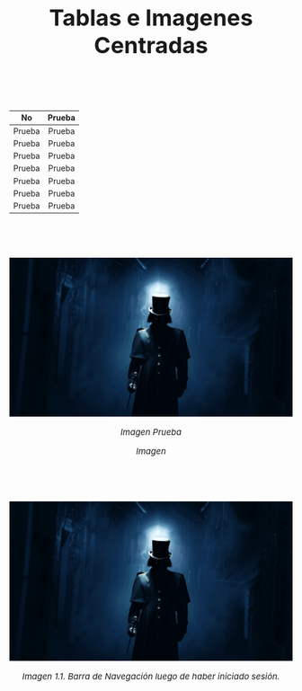 <h1 style="font-size: 40px; font-weight: bold; text-align: center"> Tablas e Imagenes Centradas </h1>

<br><br><br>

<div align="center">

| No  |  Prueba  |
| :-: | :-:| 
| Prueba | Prueba |
| Prueba | Prueba |
| Prueba | Prueba |
| Prueba | Prueba |
| Prueba | Prueba |
| Prueba | Prueba |
| Prueba | Prueba |

</div>


<br><br><br>

<div style="text-align: center;">

![Imagen Prueba](./Images/ImageEj.png)

</div>

<p align="center" style="font-size: 15px; font-style: italic; ">Imagen Prueba</p>

<p align="center" style="font-size: 15px; font-style: italic; ">Imagen</p>

<br>
<br>
<br>


<div style="text-align: center;">

![Imagen 1.1. Barra de Navegación luego de haber iniciado sesión.](./Images/ImageEj.png)

</div>

<p align="center" style="font-size: 15px; font-style: italic;">Imagen 1.1. Barra de Navegación luego de haber iniciado sesión.</p>
